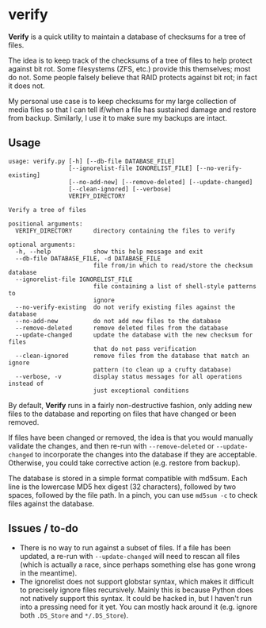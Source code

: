 verify
======

**Verify** is a quick utility to maintain a database of checksums for a tree of files.

The idea is to keep track of the checksums of a tree of files to help protect against bit rot. Some filesystems (ZFS, etc.) provide this themselves; most do not. Some people falsely believe that RAID protects against bit rot; in fact it does not.

My personal use case is to keep checksums for my large collection of media files so that I can tell if/when a file has sustained damage and restore from backup. Similarly, I use it to make sure my backups are intact.

## Usage

```
usage: verify.py [-h] [--db-file DATABASE_FILE]
                 [--ignorelist-file IGNORELIST_FILE] [--no-verify-existing]
                 [--no-add-new] [--remove-deleted] [--update-changed]
                 [--clean-ignored] [--verbose]
                 VERIFY_DIRECTORY

Verify a tree of files

positional arguments:
  VERIFY_DIRECTORY      directory containing the files to verify

optional arguments:
  -h, --help            show this help message and exit
  --db-file DATABASE_FILE, -d DATABASE_FILE
                        file from/in which to read/store the checksum database
  --ignorelist-file IGNORELIST_FILE
                        file containing a list of shell-style patterns to
                        ignore
  --no-verify-existing  do not verify existing files against the database
  --no-add-new          do not add new files to the database
  --remove-deleted      remove deleted files from the database
  --update-changed      update the database with the new checksum for files
                        that do not pass verification
  --clean-ignored       remove files from the database that match an ignore
                        pattern (to clean up a crufty database)
  --verbose, -v         display status messages for all operations instead of
                        just exceptional conditions
```

By default, **Verify** runs in a fairly non-destructive fashion, only adding new files to the database and reporting on files that have changed or been removed.

If files have been changed or removed, the idea is that you would manually validate the changes, and then re-run with `--remove-deleted` or `--update-changed` to incorporate the changes into the database if they are acceptable. Otherwise,  you could take corrective action (e.g. restore from backup).

The database is stored in a simple format compatible with md5sum. Each line is the lowercase MD5 hex digest (32 characters), followed by two spaces, followed by the file path. In a pinch, you can use `md5sum -c` to check files against the database.

## Issues / to-do

* There is no way to run against a subset of files. If a file has been updated, a re-run with `--update-changed` will need to rescan all files (which is actually a race, since perhaps something else has gone wrong in the meantime).
* The ignorelist does not support globstar syntax, which makes it difficult to precisely ignore files recursively. Mainly this is because Python does not natively support this syntax. It could be hacked in, but I haven't run into a pressing need for it yet. You can mostly hack around it (e.g. ignore both `.DS_Store` and `*/.DS_Store`).
